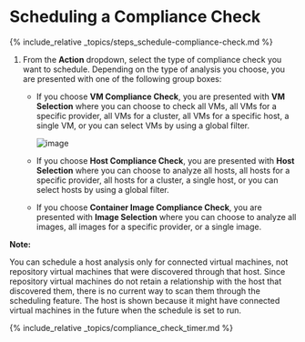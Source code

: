 # Scheduling a Compliance Check

{% include_relative _topics/steps_schedule-compliance-check.md %}

1. From the **Action** dropdown, select the type of compliance
   check you want to schedule. Depending on the type of analysis
   you choose, you are presented with one of the following group
   boxes:

    - If you choose **VM Compliance Check**, you are presented
      with **VM Selection** where you can choose to check all
      VMs, all VMs for a specific provider, all VMs for a
      cluster, all VMs for a specific host, a single VM, or you
      can select VMs by using a global filter.

      ![image](../images/1939.png)

    - If you choose **Host Compliance Check**, you are presented
      with **Host Selection** where you can choose to analyze all
      hosts, all hosts for a specific provider, all hosts for a
      cluster, a single host, or you can select hosts by using a
      global filter.

    - If you choose **Container Image Compliance Check**, you are
      presented with **Image Selection** where you can choose to
      analyze all images, all images for a specific provider, or
      a single image.

**Note:**

You can schedule a host analysis only for connected virtual
machines, not repository virtual machines that were discovered
through that host. Since repository virtual machines do not
retain a relationship with the host that discovered them, there
is no current way to scan them through the scheduling feature.
The host is shown because it might have connected virtual
machines in the future when the schedule is set to run.

{% include_relative _topics/compliance_check_timer.md %}
